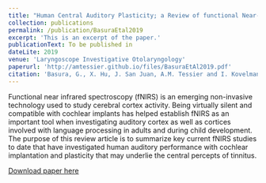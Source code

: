 ```yaml
---
title: "Human Central Auditory Plasticity; a Review of functional Near-Infrared Spectroscopy (fNIRS) to Measure Cochlear Implant Performance and Tinnitus Perception"
collection: publications
permalink: /publication/BasuraEtal2019
excerpt: 'This is an excerpt of the paper.'
publicationText: To be published in
dateLite: 2019
venue: 'Laryngoscope Investigative Otolaryngology'
paperurl: 'http://amtessier.github.io/files/BasuraEtAl2019.pdf'
citation: 'Basura, G., X. Hu, J. San Juan, A.M. Tessier and I. Kovelman. (to appear). &quot;Human Central Auditory Plasticity; a Review of functional Near-Infrared Spectroscopy (fNIRS) to Measure Cochlear Implant Performance and Tinnitus Perception.&quot; <i>Laryngoscope Investigative Otolaryngology</i>. X(X).'
---
```

<div class="amtText" markdown="1">
Functional near infrared spectroscopy (fNIRS) is an emerging non-invasive technology used to study cerebral cortex activity.  
Being virtually silent and compatible with cochlear implants has helped establish fNIRS as an important tool when investigating 
auditory cortex as well as cortices involved with language processing in adults and during child development. The purpose of this 
review article is to summarize key current fNIRS studies to date that have investigated human auditory performance with cochlear 
implantation and plasticity that may underlie the central percepts of tinnitus.

[Download paper here](http://academicpages.github.io/files/BasuraEtAl2019.pdf)

</div>

